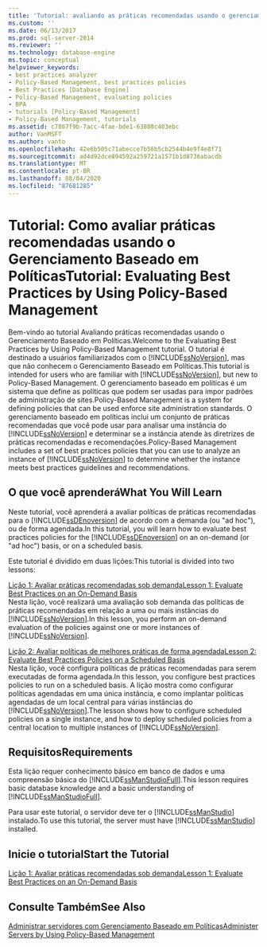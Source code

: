 ```yaml
---
title: 'Tutorial: avaliando as práticas recomendadas usando o gerenciamento baseado em políticas | Microsoft Docs'
ms.custom: ''
ms.date: 06/13/2017
ms.prod: sql-server-2014
ms.reviewer: ''
ms.technology: database-engine
ms.topic: conceptual
helpviewer_keywords:
- best practices analyzer
- Policy-Based Management, best practices policies
- Best Practices [Database Engine]
- Policy-Based Management, evaluating policies
- BPA
- tutorials [Policy-Based Management]
- Policy-Based Management, tutorials
ms.assetid: c7867f9b-7acc-4fae-bde1-63808c403ebc
author: VanMSFT
ms.author: vanto
ms.openlocfilehash: 42e6b505c71abecce7b56b5cb2544b4e9f4e8f71
ms.sourcegitcommit: ad4d92dce894592a259721a1571b1d8736abacdb
ms.translationtype: MT
ms.contentlocale: pt-BR
ms.lasthandoff: 08/04/2020
ms.locfileid: "87681285"
---
```

# <a name="tutorial-evaluating-best-practices-by-using-policy-based-management"></a><span data-ttu-id="ebbe9-102">Tutorial: Como avaliar práticas recomendadas usando o Gerenciamento Baseado em Políticas</span><span class="sxs-lookup"><span data-stu-id="ebbe9-102">Tutorial: Evaluating Best Practices by Using Policy-Based Management</span></span>
  <span data-ttu-id="ebbe9-103">Bem-vindo ao tutorial Avaliando práticas recomendadas usando o Gerenciamento Baseado em Políticas.</span><span class="sxs-lookup"><span data-stu-id="ebbe9-103">Welcome to the Evaluating Best Practices by Using Policy-Based Management tutorial.</span></span> <span data-ttu-id="ebbe9-104">O tutorial é destinado a usuários familiarizados com o [!INCLUDE[ssNoVersion](../includes/ssnoversion-md.md)], mas que não conhecem o Gerenciamento Baseado em Políticas.</span><span class="sxs-lookup"><span data-stu-id="ebbe9-104">This tutorial is intended for users who are familiar with [!INCLUDE[ssNoVersion](../includes/ssnoversion-md.md)], but new to Policy-Based Management.</span></span> <span data-ttu-id="ebbe9-105">O gerenciamento baseado em políticas é um sistema que define as políticas que podem ser usadas para impor padrões de administração de sites.</span><span class="sxs-lookup"><span data-stu-id="ebbe9-105">Policy-Based Management is a system for defining policies that can be used enforce site administration standards.</span></span> <span data-ttu-id="ebbe9-106">O gerenciamento baseado em políticas inclui um conjunto de práticas recomendadas que você pode usar para analisar uma instância do [!INCLUDE[ssNoVersion](../includes/ssnoversion-md.md)] e determinar se a instância atende às diretrizes de práticas recomendadas e recomendações.</span><span class="sxs-lookup"><span data-stu-id="ebbe9-106">Policy-Based Management includes a set of best practices policies that you can use to analyze an instance of [!INCLUDE[ssNoVersion](../includes/ssnoversion-md.md)] to determine whether the instance meets best practices guidelines and recommendations.</span></span>  
  
## <a name="what-you-will-learn"></a><span data-ttu-id="ebbe9-107">O que você aprenderá</span><span class="sxs-lookup"><span data-stu-id="ebbe9-107">What You Will Learn</span></span>  
 <span data-ttu-id="ebbe9-108">Neste tutorial, você aprenderá a avaliar políticas de práticas recomendadas para o [!INCLUDE[ssDEnoversion](../includes/ssdenoversion-md.md)] de acordo com a demanda (ou "ad hoc"), ou de forma agendada.</span><span class="sxs-lookup"><span data-stu-id="ebbe9-108">In this tutorial, you will learn how to evaluate best practices policies for the [!INCLUDE[ssDEnoversion](../includes/ssdenoversion-md.md)] on an on-demand (or "ad hoc") basis, or on a scheduled basis.</span></span>  
  
 <span data-ttu-id="ebbe9-109">Este tutorial é dividido em duas lições:</span><span class="sxs-lookup"><span data-stu-id="ebbe9-109">This tutorial is divided into two lessons:</span></span>  
  
 [<span data-ttu-id="ebbe9-110">Lição 1: Avaliar práticas recomendadas sob demanda</span><span class="sxs-lookup"><span data-stu-id="ebbe9-110">Lesson 1: Evaluate Best Practices on an On-Demand Basis</span></span>](../../2014/tutorials/lesson-1-evaluate-best-practices-on-an-on-demand-basis.md)  
 <span data-ttu-id="ebbe9-111">Nesta lição, você realizará uma avaliação sob demanda das políticas de práticas recomendadas em relação a uma ou mais instâncias do [!INCLUDE[ssNoVersion](../includes/ssnoversion-md.md)].</span><span class="sxs-lookup"><span data-stu-id="ebbe9-111">In this lesson, you perform an on-demand evaluation of the policies against one or more instances of [!INCLUDE[ssNoVersion](../includes/ssnoversion-md.md)].</span></span>  
  
 [<span data-ttu-id="ebbe9-112">Lição 2: Avaliar políticas de melhores práticas de forma agendada</span><span class="sxs-lookup"><span data-stu-id="ebbe9-112">Lesson 2: Evaluate Best Practices Policies on a Scheduled Basis</span></span>](../../2014/tutorials/lesson-2-evaluate-best-practices-policies-on-a-scheduled-basis.md)  
 <span data-ttu-id="ebbe9-113">Nesta lição, você configura políticas de práticas recomendadas para serem executadas de forma agendada.</span><span class="sxs-lookup"><span data-stu-id="ebbe9-113">In this lesson, you configure best practices policies to run on a scheduled basis.</span></span> <span data-ttu-id="ebbe9-114">A lição mostra como configurar políticas agendadas em uma única instância, e como implantar políticas agendadas de um local central para várias instâncias do [!INCLUDE[ssNoVersion](../includes/ssnoversion-md.md)].</span><span class="sxs-lookup"><span data-stu-id="ebbe9-114">The lesson shows how to configure scheduled policies on a single instance, and how to deploy scheduled policies from a central location to multiple instances of [!INCLUDE[ssNoVersion](../includes/ssnoversion-md.md)].</span></span>  
  
## <a name="requirements"></a><span data-ttu-id="ebbe9-115">Requisitos</span><span class="sxs-lookup"><span data-stu-id="ebbe9-115">Requirements</span></span>  
 <span data-ttu-id="ebbe9-116">Esta lição requer conhecimento básico em banco de dados e uma compreensão básica do [!INCLUDE[ssManStudioFull](../includes/ssmanstudiofull-md.md)].</span><span class="sxs-lookup"><span data-stu-id="ebbe9-116">This lesson requires basic database knowledge and a basic understanding of [!INCLUDE[ssManStudioFull](../includes/ssmanstudiofull-md.md)].</span></span>  
  
 <span data-ttu-id="ebbe9-117">Para usar este tutorial, o servidor deve ter o [!INCLUDE[ssManStudio](../includes/ssmanstudio-md.md)] instalado.</span><span class="sxs-lookup"><span data-stu-id="ebbe9-117">To use this tutorial, the server must have [!INCLUDE[ssManStudio](../includes/ssmanstudio-md.md)] installed.</span></span>  
  
## <a name="start-the-tutorial"></a><span data-ttu-id="ebbe9-118">Inicie o tutorial</span><span class="sxs-lookup"><span data-stu-id="ebbe9-118">Start the Tutorial</span></span>  
 [<span data-ttu-id="ebbe9-119">Lição 1: Avaliar práticas recomendadas sob demanda</span><span class="sxs-lookup"><span data-stu-id="ebbe9-119">Lesson 1: Evaluate Best Practices on an On-Demand Basis</span></span>](../../2014/tutorials/lesson-1-evaluate-best-practices-on-an-on-demand-basis.md)  
  
## <a name="see-also"></a><span data-ttu-id="ebbe9-120">Consulte Também</span><span class="sxs-lookup"><span data-stu-id="ebbe9-120">See Also</span></span>  
 [<span data-ttu-id="ebbe9-121">Administrar servidores com Gerenciamento Baseado em Políticas</span><span class="sxs-lookup"><span data-stu-id="ebbe9-121">Administer Servers by Using Policy-Based Management</span></span>](../relational-databases/policy-based-management/administer-servers-by-using-policy-based-management.md)  
  
  

